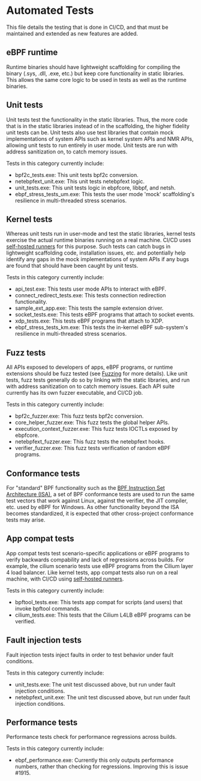 # Automated Tests

This file details the testing that is done in CI/CD, and that must be maintained
and extended as new features are added.

## eBPF runtime
Runtime binaries should have lightweight scaffolding for compiling the binary (.sys, .dll, .exe, etc.)
but keep core functionality in static libraries. This allows the same core logic to be used in tests
as well as the runtime binaries.

## Unit tests
Unit tests test the functionality in the static libraries. Thus, the more code that is in the static
libraries instead of in the scaffolding, the higher fidelity unit tests can be.  Unit tests also use
test libraries that contain mock implementations of system APIs such as kernel system APIs and NMR APIs,
allowing unit tests to run entirely in user mode. Unit tests are run with address sanitization on,
to catch memory issues.

Tests in this category currently include:
* bpf2c_tests.exe: This unit tests bpf2c conversion.
* netebpfext_unit.exe: This unit tests netebpfext logic.
* unit_tests.exe: This unit tests logic in ebpfcore, libbpf, and netsh.
* ebpf_stress_tests_um.exe: This tests the user mode 'mock' scaffolding's resilience in multi-threaded stress scenarios.

## Kernel tests
Whereas unit tests run in user-mode and test the static libraries, kernel tests exercise the actual
runtime binaries running on a real machine. CI/CD uses [self-hosted runners](SelfHostedRunnerSetup.md)
for this purpose. Such tests can catch bugs in lightweight scaffolding code, installation issues,
etc. and potentially help identify any gaps in the mock implementations of system APIs if any bugs
are found that should have been caught by unit tests.

Tests in this category currently include:
* api_test.exe: This tests user mode APIs to interact with eBPF.
* connect_redirect_tests.exe: This tests connection redirection functionality.
* sample_ext_app.exe: This tests the sample extension driver.
* socket_tests.exe: This tests eBPF programs that attach to socket events.
* xdp_tests.exe: This tests eBPF programs that attach to XDP.
* ebpf_stress_tests_km.exe: This tests the in-kernel eBPF sub-system's resilience in multi-threaded stress scenarios.

## Fuzz tests
All APIs exposed to developers of apps, eBPF programs, or runtime extensions should be fuzz tested
(see [Fuzzing](Fuzzing.md) for more details).  Like unit tests, fuzz tests generally do so
by linking with the static libraries, and run with address sanitization on to catch memory issues.
Each API suite currently has its own fuzzer executable, and CI/CD job.

Tests in this category currently include:
* bpf2c_fuzzer.exe: This fuzz tests bpf2c conversion.
* core_helper_fuzzer.exe: This fuzz tests the global helper APIs.
* execution_context_fuzzer.exe: This fuzz tests IOCTLs exposed by ebpfcore.
* netebpfext_fuzzer.exe: This fuzz tests the netebpfext hooks.
* verifier_fuzzer.exe: This fuzz tests verification of random eBPF programs.

## Conformance tests
For "standard" BPF functionality such as the [BPF Instruction Set Architecture (ISA)](https://github.com/dthaler/ebpf-docs/blob/update/isa/kernel.org/instruction-set.rst),
a set of BPF conformance tests are used to run the same test vectors that work against Linux, against
the verifier, the JIT compiler, etc. used by eBPF for Windows.  As other functionality beyond the ISA
becomes standardized, it is expected that other cross-project conformance tests may arise.

## App compat tests
App compat tests test scenario-specific applications or eBPF programs to verify backwards compability
and lack of regressions across builds. For example, the cilium scenario tests use eBPF programs from
the Cilium layer 4 load balancer.  Like kernel tests, app compat tests also run on a real
machine, with CI/CD using [self-hosted runners](SelfHostedRunnerSetup.md).

Tests in this category currently include:
* bpftool_tests.exe: This tests app compat for scripts (and users) that invoke bpftool commands.
* cilium_tests.exe: This tests that the Cilium L4LB eBPF programs can be verified.

## Fault injection tests
Fault injection tests inject faults in order to test behavior under fault conditions.

Tests in this category currently include:
* unit_tests.exe: The unit test discussed above, but run under fault injection conditions.
* netebpfext_unit.exe: The unit test discussed above, but run under fault injection conditions.

## Performance tests
Performance tests check for performance regressions across builds.

Tests in this category currently include:
* ebpf_performance.exe: Currently this only outputs performance numbers, rather than
  checking for regressions.  Improving this is issue #1915.
